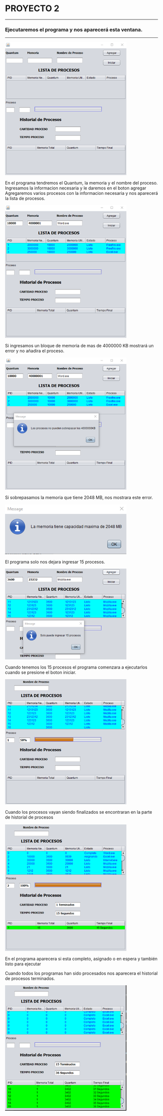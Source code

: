 <!---Encabezado-->
# PROYECTO 2
---
### Ejecutaremos el programa y nos aparecerá esta ventana.
---
<img src="Pro.png" alt="drawing" width="400"/>

En el programa tendremos el Quantum, la memoria y el nombre del proceso. Ingresamos la informacion necesaria y le daremos en el boton agregar
Agregaremos varios procesos con la informacion necesaria y nos aparecerá la lista de procesos.

<img src="Proceso.png" alt="drawing" width="400"/>

Si ingresamos un bloque de memoria de mas de 4000000 KB mostrará un error y no añadira el proceso.

<img src="Err.png" alt="drawing" width="400"/>

Si sobrepasamos la memoria que tiene 2048 MB, nos mostrara este error.

<img src="Capa.png" alt="drawing" width="400"/>

El programa solo nos dejara ingresar 15 procesos.

<img src="15.png" alt="drawing" width="400"/>

Cuando tenemos los 15 procesos el programa comenzara a ejecutarlos cuando se presione el boton iniciar.

<img src="1.png" alt="drawing" width="400"/>

Cuando los procesos vayan siendo finalizados se encontraran en la parte de historial de procesos

<img src="HIST.png" alt="drawing" width="400"/>

En el programa aparecera si esta completo, asignado o en espera y también listo para ejecutar

Cuando todos los programas han sido procesados nos aparecera el historial de procesos terminados.

<img src="fin.png" alt="drawing" width="400"/>
